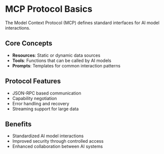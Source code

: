 # MCP Protocol Basics

The Model Context Protocol (MCP) defines standard interfaces for AI model interactions.

## Core Concepts

- **Resources**: Static or dynamic data sources
- **Tools**: Functions that can be called by AI models
- **Prompts**: Templates for common interaction patterns

## Protocol Features

- JSON-RPC based communication
- Capability negotiation
- Error handling and recovery
- Streaming support for large data

## Benefits

- Standardized AI model interactions
- Improved security through controlled access
- Enhanced collaboration between AI systems
